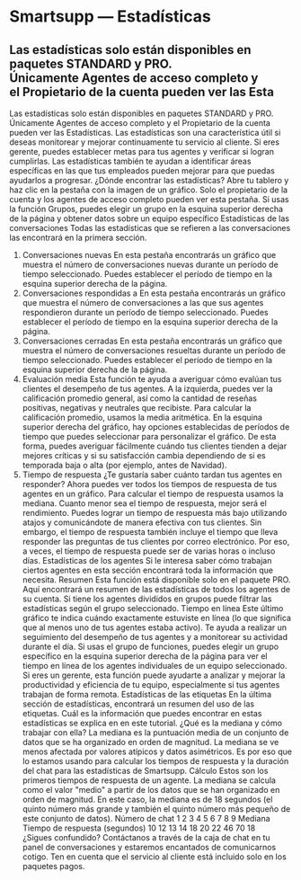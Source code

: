 # Smartsupp — Estadísticas
## Las estadísticas solo están disponibles en paquetes STANDARD y PRO. Únicamente Agentes de acceso completo y el Propietario de la cuenta pueden ver las Esta
Las estadísticas solo están disponibles en paquetes STANDARD y PRO. Únicamente Agentes de acceso completo y el Propietario de la cuenta pueden ver las Estadísticas.
Las estadísticas son una característica útil si deseas monitorear y mejorar continuamente tu servicio al cliente. Si eres gerente, puedes establecer metas para tus agentes y verificar si logran cumplirlas. Las estadísticas también te ayudan a identificar áreas específicas en las que tus empleados pueden mejorar para que puedas ayudarlos a progresar.
¿Dónde encontrar las estadísticas?
Abre tu tablero y haz clic en la pestaña con la imagen de un gráfico. Solo el propietario de la cuenta y los agentes de acceso completo pueden ver esta pestaña.
Si usas la función Grupos, puedes elegir un grupo en la esquina superior derecha de la página y obtener datos sobre un equipo específico
Estadísticas de las conversaciones
Todas las estadísticas que se refieren a las conversaciones las encontrará en la primera sección.
1. Conversaciones nuevas
En esta pestaña encontrarás un gráfico que muestra el número de conversaciones nuevas durante un período de tiempo seleccionado. Puedes establecer el período de tiempo en la esquina superior derecha de la página.
2. Conversaciones respondidas a
En esta pestaña encontrarás un gráfico que muestra el número de conversaciones a las que sus agentes respondieron durante un período de tiempo seleccionado. Puedes establecer el período de tiempo en la esquina superior derecha de la página.
3. Conversaciones cerradas
En esta pestaña encontrarás un gráfico que muestra el número de conversaciones resueltas durante un período de tiempo seleccionado. Puedes establecer el período de tiempo en la esquina superior derecha de la página.
4. Evaluación media
Esta función te ayuda a averiguar cómo evalúan tus clientes el desempeño de tus agentes.
A la izquierda, puedes ver la calificación promedio general, así como la cantidad de reseñas positivas, negativas y neutrales que recibiste. Para calcular la calificación promedio, usamos la media aritmética.
En la esquina superior derecha del gráfico, hay opciones establecidas de períodos de tiempo que puedes seleccionar para personalizar el gráfico. De esta forma, puedes averiguar fácilmente cuándo tus clientes tienden a dejar mejores críticas y si su satisfacción cambia dependiendo de si es temporada baja o alta (por ejemplo, antes de Navidad).
5. Tiempo de respuesta
¿Te gustaría saber cuánto tardan tus agentes en responder? Ahora puedes ver todos los tiempos de respuesta de tus agentes en un gráfico. Para calcular el tiempo de respuesta usamos la mediana.
Cuanto menor sea el tiempo de respuesta, mejor será el rendimiento. Puedes lograr un tiempo de respuesta más bajo utilizando atajos y comunicándote de manera efectiva con tus clientes. Sin embargo, el tiempo de respuesta también incluye el tiempo que lleva responder las preguntas de tus clientes por correo electrónico. Por eso, a veces, el tiempo de respuesta puede ser de varias horas o incluso días.
Estadísticas de los agentes
Si le interesa saber cómo trabajan ciertos agentes en esta sección encontrará toda la información que necesita.
Resumen
Esta función está disponible solo en el paquete PRO.
Aquí encontrará un resumen de las estadísticas de todos los agentes de su cuenta. Si tiene los agentes divididos en grupos puede filtrar las estadísticas según el grupo seleccionado.
Tiempo en línea
Este último gráfico te indica cuándo exactamente estuviste en línea (lo que significa que al menos uno de tus agentes estaba activo). Te ayuda a realizar un seguimiento del desempeño de tus agentes y a monitorear su actividad durante el día.
Si usas el grupo de funciones, puedes elegir un grupo específico en la esquina superior derecha de la página para ver el tiempo en línea de los agentes individuales de un equipo seleccionado.
Si eres un gerente, esta función puede ayudarte a analizar y mejorar la productividad y eficiencia de tu equipo, especialmente si tus agentes trabajan de forma remota.
Estadísticas de las etiquetas
En la última sección de estadísticas, encontrará un resumen del uso de las etiquetas. Cuál es la información que puedes encontrar en estas estadísticas se explica en en este tutorial.
¿Qué es la mediana y cómo trabajar con ella?
La mediana es la puntuación media de un conjunto de datos que se ha organizado en orden de magnitud. La mediana se ve menos afectada por valores atípicos y datos asimétricos. Es por eso que lo estamos usando para calcular los tiempos de respuesta y la duración del chat para las estadísticas de Smartsupp.
Cálculo
Estos son los primeros tiempos de respuesta de un agente. La mediana se calcula como el valor "medio" a partir de los datos que se han organizado en orden de magnitud. En este caso, la mediana es de 18 segundos (el quinto número más grande y también el quinto número más pequeño de este conjunto de datos).
Número de chat 1 2 3 4 5 6 7 8 9 Mediana 
Tiempo de respuesta (segundos)	10	12	13	14	18	20	22	46	70	18	
¿Sigues confundido? Contáctanos a través de la caja de chat en tu panel de conversaciones y estaremos encantados de comunicarnos cotigo. Ten en cuenta que el servicio al cliente está incluido solo en los paquetes pagos.

